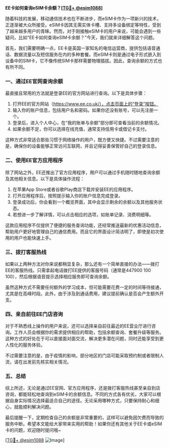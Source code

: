**EE卡如何查询eSIM卡余额？[[TG💪+ @esim1088](https://t.me/s/esim1088)]**

随着科技的发展，移动通信技术也在不断进步，而eSIM卡作为一项新兴的技术，正逐渐被大众所接受。eSIM卡因其无需实体卡槽、支持多设备绑定等特性，受到了越来越多用户的青睐。然而，对于刚接触eSIM卡的用户来说，可能会遇到一些疑问，比如“EE卡如何查询eSIM卡余额？”今天，我们就来详细解答这个问题。

首先，我们需要明确一点，EE卡是英国一家知名的电信运营商，提供包括语音通话、数据流量以及短信服务在内的多种套餐。而eSIM卡则是通过电子形式嵌入到设备中的SIM卡，它不像传统SIM卡那样需要物理插拔。因此，查询余额的方式也有所不同。

### **一、通过EE官网查询余额**

最直接且常用的方法就是登录EE的官方网站进行查询。以下是具体步骤：

1. 打开EE的官方网站（https://www.ee.co.uk/），点击页面上的“登录”按钮。
2. 输入你的账户信息，包括用户名和密码。如果你还没有账号，可以先注册一个。
3. 登录后，进入个人中心，在“我的账单与余额”部分即可查看当前的余额情况。
4. 如果余额不足，你可以选择在线充值，通常支持信用卡或借记卡支付。

这种方式非常适合那些习惯于网络操作的用户，既方便又快捷。不过需要注意的是，确保你的设备能够正常访问互联网，并且记得妥善保管好自己的登录信息。

### **二、使用EE官方应用程序**

除了网站之外，EE还推出了官方应用程序，用户可以通过手机随时随地查询余额及其他相关信息。以下是具体操作流程：

1. 在苹果App Store或者谷歌Play商店下载并安装EE的应用程序。
2. 打开应用程序后，按照提示输入你的账户信息完成登录。
3. 登录成功后，你会看到一个概览界面，其中会显示剩余的余额以及其他服务状态。
4. 若想进一步了解详情，可以点击相应的选项，如账单记录、消费明细等。

这款应用程序不仅提供了便捷的服务查询功能，还经常推送最新的优惠活动信息，帮助用户更好地管理自己的通信费用。而且它的界面设计简洁明了，即使是初次使用的用户也能快速上手。

### **三、拨打客服热线**

如果以上两种方法对你来说都稍显复杂，那么还有一个简单直接的办法——拨打EE的客服热线。只需拿起电话拨打EE提供的客服号码（通常是447900 100 100），然后根据语音提示选择相应服务即可查询余额。

虽然这种方式不需要任何额外的学习成本，但可能需要花费一定的时间等待接通，尤其是在高峰时段。此外，由于涉及到通话费用，建议提前确认是否会产生额外开支。

### **四、亲自前往EE门店咨询**

对于不熟悉线上操作的用户来说，还可以选择亲自前往最近的EE营业厅进行咨询。工作人员会根据你的需求提供相应的帮助，包括余额查询、套餐升级等服务。这种方式的好处在于可以直接面对面交流，解决更多潜在问题，同时还能享受到更人性化的服务体验。

不过需要注意的是，由于疫情的影响，部分地区的门店可能采取预约制或者限制人流，请在出发前先核实相关情况。

### **五、总结**

综上所述，无论是通过EE官网、官方应用程序，还是拨打客服热线甚至亲自到店咨询，都能轻松地查询到eSIM卡的余额信息。不同的方式各有优劣，大家可以根据自身实际情况选择最适合自己的途径。无论采用哪种方式，只要保持耐心和细心，就能顺利解决问题。

最后提醒一下，定期检查自己的余额是非常重要的，这样可以避免因欠费而导致的服务中断。希望本文能给大家带来实用的帮助！如果你还有其他关于EE卡或eSIM卡的问题，欢迎随时提问哦~

[[TG💪+ @esim1088](https://t.me/s/esim1088) ![Image](https://i.postimg.cc/4NQfJmqS/Snipaste-2025-05-13-00-14-12.png)]